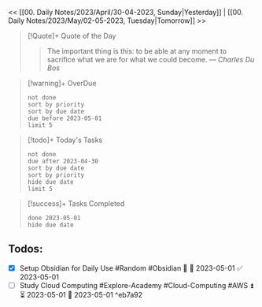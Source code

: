 << [[00. Daily Notes/2023/April/30-04-2023, Sunday|Yesterday]] | [[00. Daily Notes/2023/May/02-05-2023, Tuesday|Tomorrow]] >>

> [!Quote]+ Quote of the Day  
> > The important thing is this: to be able at any moment to sacrifice what we are for what we could become.
> — <cite>Charles Du Bos</cite>

> [!warning]+ OverDue  
> ```tasks  
> not done  
> sort by priority 
> sort by due date  
> due before 2023-05-01  
> limit 5  
> ```

> [!todo]+ Today's Tasks  
> ```tasks  
> not done  
> due after 2023-04-30  
> sort by due date   
> sort by priority 
> hide due date  
> limit 5  
> ```

> [!success]+ Tasks Completed   
> ```tasks  
> done 2023-05-01  
> hide due date  

## Todos:
- [x] Setup Obsidian for Daily Use #Random #Obsidian 🔼 🛫 2023-05-01 ✅ 2023-05-01
- [ ] Study Cloud Computing #Explore-Academy #Cloud-Computing #AWS ⏫ ⏳ 2023-05-01 📅 2023-05-01 ^eb7a92